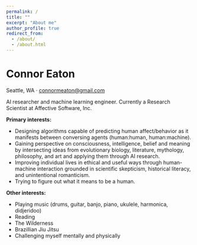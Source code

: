 ```yaml
---
permalink: /
title: ""
excerpt: "About me"
author_profile: true
redirect_from: 
  - /about/
  - /about.html
---
```


# Connor Eaton
Seattle, WA · connormeaton@gmail.com
  
AI researcher and machine learning engineer. Currently a Research Scientist at Affective Software, Inc.

**Primary interests:**
  - Designing algorithms capable of predicting human affect/behavior as it manifests between conversing agents (human:human, human:machine).
  - Gaining perspective on consciousness, intelligence, belief and meaning by intersecting ideas from evolutionary biology, literature, mythology, philosophy, and art and applying them through AI research.
  - Improving individual lives in ethical and useful ways through human-machine interaction grounded in scientific skepticism, historical literacy, and unintentional romanticism.
  - Trying to figure out what it means to be a human.
  
**Other interests:**
  - Playing music (drums, guitar, banjo, piano, ukulele, harmonica, didjeridoo)
  - Reading
  - The Wilderness
  - Brazillian Jiu Jitsu
  - Challenging myself mentally and physically
